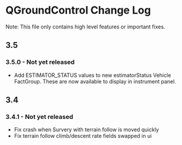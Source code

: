 # QGroundControl Change Log

Note: This file only contains high level features or important fixes.

## 3.5

### 3.5.0 - Not yet released
* Add ESTIMATOR_STATUS values to new estimatorStatus Vehicle FactGroup. These are now available to display in instrument panel.

## 3.4

### 3.4.1 - Not yet released
* Fix crash when Survery with terrain follow is moved quickly
* Fix terrain follow climb/descent rate fields swapped in ui
